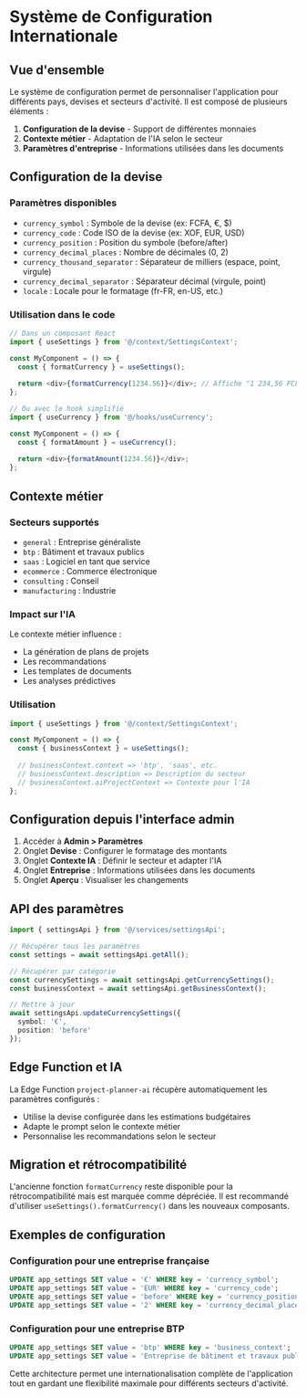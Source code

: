 # Système de Configuration Internationale

## Vue d'ensemble

Le système de configuration permet de personnaliser l'application pour différents pays, devises et secteurs d'activité. Il est composé de plusieurs éléments :

1. **Configuration de la devise** - Support de différentes monnaies
2. **Contexte métier** - Adaptation de l'IA selon le secteur
3. **Paramètres d'entreprise** - Informations utilisées dans les documents

## Configuration de la devise

### Paramètres disponibles
- `currency_symbol` : Symbole de la devise (ex: FCFA, €, $)
- `currency_code` : Code ISO de la devise (ex: XOF, EUR, USD)
- `currency_position` : Position du symbole (before/after)
- `currency_decimal_places` : Nombre de décimales (0, 2)
- `currency_thousand_separator` : Séparateur de milliers (espace, point, virgule)
- `currency_decimal_separator` : Séparateur décimal (virgule, point)
- `locale` : Locale pour le formatage (fr-FR, en-US, etc.)

### Utilisation dans le code

```typescript
// Dans un composant React
import { useSettings } from '@/context/SettingsContext';

const MyComponent = () => {
  const { formatCurrency } = useSettings();
  
  return <div>{formatCurrency(1234.56)}</div>; // Affiche "1 234,56 FCFA" par défaut
};

// Ou avec le hook simplifié
import { useCurrency } from '@/hooks/useCurrency';

const MyComponent = () => {
  const { formatAmount } = useCurrency();
  
  return <div>{formatAmount(1234.56)}</div>;
};
```

## Contexte métier

### Secteurs supportés
- `general` : Entreprise généraliste
- `btp` : Bâtiment et travaux publics
- `saas` : Logiciel en tant que service
- `ecommerce` : Commerce électronique
- `consulting` : Conseil
- `manufacturing` : Industrie

### Impact sur l'IA
Le contexte métier influence :
- La génération de plans de projets
- Les recommandations
- Les templates de documents
- Les analyses prédictives

### Utilisation

```typescript
import { useSettings } from '@/context/SettingsContext';

const MyComponent = () => {
  const { businessContext } = useSettings();
  
  // businessContext.context => 'btp', 'saas', etc.
  // businessContext.description => Description du secteur
  // businessContext.aiProjectContext => Contexte pour l'IA
};
```

## Configuration depuis l'interface admin

1. Accéder à **Admin > Paramètres**
2. Onglet **Devise** : Configurer le formatage des montants
3. Onglet **Contexte IA** : Définir le secteur et adapter l'IA
4. Onglet **Entreprise** : Informations utilisées dans les documents
5. Onglet **Aperçu** : Visualiser les changements

## API des paramètres

```typescript
import { settingsApi } from '@/services/settingsApi';

// Récupérer tous les paramètres
const settings = await settingsApi.getAll();

// Récupérer par catégorie
const currencySettings = await settingsApi.getCurrencySettings();
const businessContext = await settingsApi.getBusinessContext();

// Mettre à jour
await settingsApi.updateCurrencySettings({
  symbol: '€',
  position: 'before'
});
```

## Edge Function et IA

La Edge Function `project-planner-ai` récupère automatiquement les paramètres configurés :
- Utilise la devise configurée dans les estimations budgétaires
- Adapte le prompt selon le contexte métier
- Personnalise les recommandations selon le secteur

## Migration et rétrocompatibilité

L'ancienne fonction `formatCurrency` reste disponible pour la rétrocompatibilité mais est marquée comme dépréciée. Il est recommandé d'utiliser `useSettings().formatCurrency()` dans les nouveaux composants.

## Exemples de configuration

### Configuration pour une entreprise française
```sql
UPDATE app_settings SET value = '€' WHERE key = 'currency_symbol';
UPDATE app_settings SET value = 'EUR' WHERE key = 'currency_code';
UPDATE app_settings SET value = 'before' WHERE key = 'currency_position';
UPDATE app_settings SET value = '2' WHERE key = 'currency_decimal_places';
```

### Configuration pour une entreprise BTP
```sql
UPDATE app_settings SET value = 'btp' WHERE key = 'business_context';
UPDATE app_settings SET value = 'Entreprise de bâtiment et travaux publics' WHERE key = 'business_description';
```

Cette architecture permet une internationalisation complète de l'application tout en gardant une flexibilité maximale pour différents secteurs d'activité.
